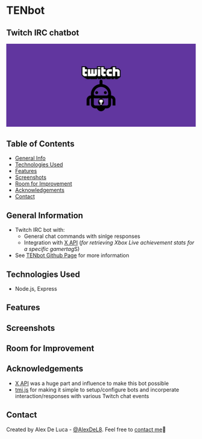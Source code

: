 # TENbot
## Twitch IRC chatbot
![TENBot Logo Image](/misc/TENBot.jpg)
## Table of Contents
* [General Info](#general-information)
* [Technologies Used](#technologies-used)
* [Features](#features)
* [Screenshots](#screenshots)
* [Room for Improvement](#room-for-imporovement)
* [Acknowledgements](#acknowledgements)
* [Contact](#contacts)


## General Information
- Twitch IRC bot with: 
    - General chat commands with sinlge responses
    - Integration with [X API](https://xapi.us/) (*for retrieving Xbox Live achievement stats for a specific gamertag*S)
- See [TENbot Github Page](https://alexdel8.github.io/tenbot/) for more information

## Technologies Used
- Node.js, Express

## Features


## Screenshots


## Room for Improvement


## Acknowledgements
- [X API](https://xapi.us/) was a huge part and influence to make this bot possible
- [tmi.js](https://tmijs.com/) for making it simple to setup/configure bots and incorperate interaction/responses with various Twitch chat events

## Contact
Created by Alex De Luca - [@AlexDeL8](https://github.com/AlexDeL8). Feel free to [contact me](mailto:alexnaj88@gmail.com)📧
